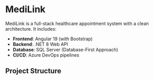 # MediLink

MediLink is a full-stack healthcare appointment system with a clean architecture. It includes:

- **Frontend**: Angular 19 (with Bootstrap)
- **Backend**: .NET 8 Web API
- **Database**: SQL Server (Database-First Approach)
- **CI/CD**: Azure DevOps pipelines

## Project Structure

